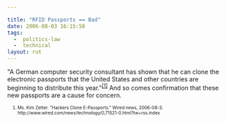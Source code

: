 ```yaml
---

title: "RFID Passports == Bad"
date: 2006-08-03 16:15:58
tags:
  -  politics-law
  -  technical
layout: rut
---
```


"A German computer security consultant has shown that he can clone the electronic passports that the United States and other countries are beginning to distribute this year."<sup><a href="http://www.wired.com/news/technology/0,71521-0.html?tw=rss.index" title="Wired News: Hackers Clone E-Passports">[1]</a></sup>  And so comes confirmation that these new passports are a cause for concern.

<ol><font size="-2"><li><font size="-2">Ms. Kim Zetter.  "Hackers Clone E-Passports."  Wired news, 2006-08-3.  http://www.wired.com/news/technology/0,71521-0.html?tw=rss.index</font></li></font></ol>

